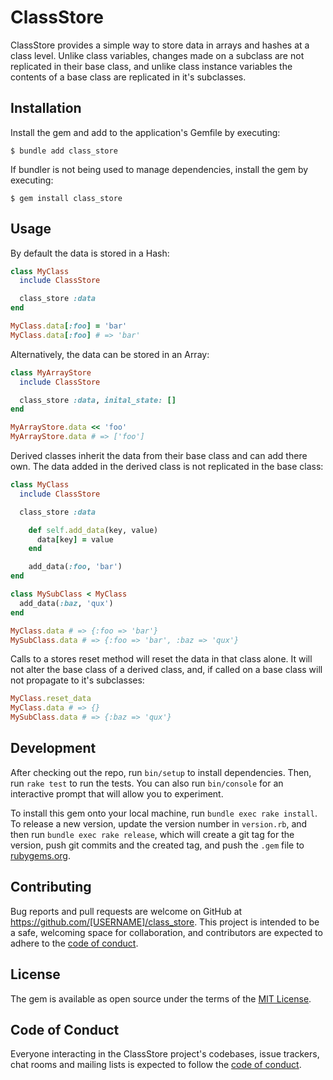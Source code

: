 # ClassStore

ClassStore provides a simple way to store data in arrays and hashes at a class level. Unlike class variables, changes made on a subclass are not replicated in their base class, and unlike class instance variables the contents of a base class are replicated in it's subclasses.

## Installation

Install the gem and add to the application's Gemfile by executing:

    $ bundle add class_store

If bundler is not being used to manage dependencies, install the gem by executing:

    $ gem install class_store

## Usage

By default the data is stored in a Hash:

```ruby
class MyClass
  include ClassStore

  class_store :data
end

MyClass.data[:foo] = 'bar'
MyClass.data[:foo] # => 'bar'
```

Alternatively, the data can be stored in an Array:

```ruby
class MyArrayStore
  include ClassStore

  class_store :data, inital_state: []
end

MyArrayStore.data << 'foo'
MyArrayStore.data # => ['foo']
```

Derived classes inherit the data from their base class and can add there own. The data added in the derived class is not replicated in the base class:

```ruby
class MyClass
  include ClassStore

  class_store :data

    def self.add_data(key, value)
      data[key] = value
    end

    add_data(:foo, 'bar')
end

class MySubClass < MyClass
  add_data(:baz, 'qux')
end

MyClass.data # => {:foo => 'bar'}
MySubClass.data # => {:foo => 'bar', :baz => 'qux'}
```

Calls to a stores reset method will reset the data in that class alone. It will not alter the base class of a derived class, and, if called on a base class will not propagate to it's subclasses:

```ruby
MyClass.reset_data
MyClass.data # => {}
MySubClass.data # => {:baz => 'qux'}
```

## Development

After checking out the repo, run `bin/setup` to install dependencies. Then, run `rake test` to run the tests. You can also run `bin/console` for an interactive prompt that will allow you to experiment.

To install this gem onto your local machine, run `bundle exec rake install`. To release a new version, update the version number in `version.rb`, and then run `bundle exec rake release`, which will create a git tag for the version, push git commits and the created tag, and push the `.gem` file to [rubygems.org](https://rubygems.org).

## Contributing

Bug reports and pull requests are welcome on GitHub at https://github.com/[USERNAME]/class_store. This project is intended to be a safe, welcoming space for collaboration, and contributors are expected to adhere to the [code of conduct](https://github.com/[USERNAME]/class_store/blob/main/CODE_OF_CONDUCT.md).

## License

The gem is available as open source under the terms of the [MIT License](https://opensource.org/licenses/MIT).

## Code of Conduct

Everyone interacting in the ClassStore project's codebases, issue trackers, chat rooms and mailing lists is expected to follow the [code of conduct](https://github.com/[USERNAME]/class_store/blob/main/CODE_OF_CONDUCT.md).
